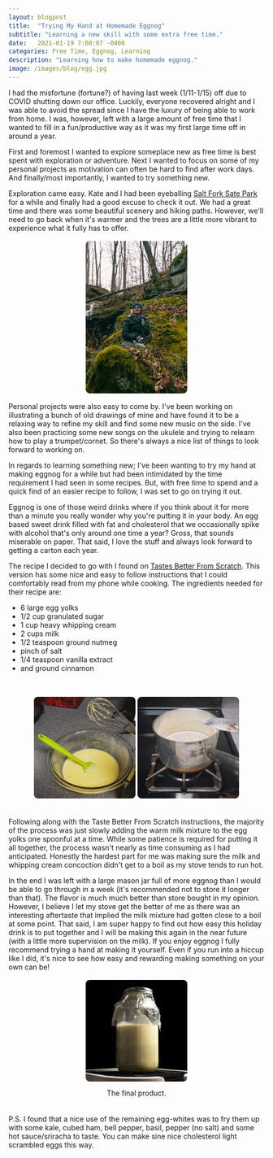 ```yaml
---
layout: blogpost
title:  "Trying My Hand at Homemade Eggnog"
subtitle: "Learning a new skill with some extra free time."
date:   2021-01-19 7:00:07 -0400
categories: Free Time, Eggnog, Learning 
description: "Learning how to make homemade eggnog."
image: /images/blog/egg.jpg
---
```

I had the misfortune (fortune?) of having last week (1/11-1/15) off due to COVID shutting down our office. Luckily, everyone recovered alright and I was able to avoid the spread since I have the luxury of being able to work from home. I was, however, left with a large amount of free time that I wanted to fill in a fun/productive way as it was my first large time off in around a year. 

First and foremost I wanted to explore someplace new as free time is best spent with exploration or adventure. Next I wanted to focus on some of my personal projects as motivation can often be hard to find after work days. And finally/most importantly, I wanted to try something new.

Exploration came easy. Kate and I had been eyeballing <a href="https://www.google.com/maps/place/Salt+Fork+State+Park/@40.1027068,-81.4981437,13.25z/data=!4m5!3m4!1s0x88364c7fa077850d:0x888fc955df59801c!8m2!3d40.11182!4d-81.4869261">Salt Fork Sate Park</a> for a while and finally had a good excuse to check it out. We had a great time and there was some beautiful scenery and hiking paths. However, we'll need to go back when it's warmer and the trees are a little more vibrant to experience what it fully has to offer. 
<br>
<br>
<a href="/images/blog/KateRocks.jpg"><img src="/images/blog/KateRocks.jpg" alt="Kate sitting on a mossy rock in the woods." style="display: block;margin-left: auto;margin-right: auto;width: 200px;border-radius: 8px;"></a>
<br>
Personal projects were also easy to come by. I've been working on illustrating a bunch of old drawings of mine and have found it to be a relaxing way to refine my skill and find some new music on the side. I've also been practicing some new songs on the ukulele and trying to relearn how to play a trumpet/cornet. So there's always a nice list of things to look forward to working on.

In regards to learning something new; I've been wanting to try my hand at making eggnog for a while but had been intimidated by the time requirement I had seen in some recipes. But, with free time to spend and a quick find of an easier recipe to follow, I was set to go on trying it out.

Eggnog is one of those weird drinks where if you think about it for more than a minute you really wonder why you're putting it in your body. An egg based sweet drink filled with fat and cholesterol that we occasionally spike with alcohol that's only around one time a year? Gross, that sounds miserable on paper. That said, I love the stuff and always look forward to getting a carton each year.

The recipe I decided to go with I found on <a href="https://tastesbetterfromscratch.com/homemade-eggnog/">Tastes Better From Scratch</a>. This version has some nice and easy to follow instructions that I could comfortably read from my phone while cooking. The ingredients needed for their recipe are:

<ul>
	<li>6 large egg yolks</li>
	<li>1/2 cup granulated sugar</li>
	<li>1 cup heavy whipping cream</li>
	<li>2 cups milk</li>
	<li>1/2 teaspoon ground nutmeg</li>
	<li>pinch of salt</li>
	<li>1/4 teaspoon vanilla extract</li>
	<li>and ground cinnamon</li>
</ul>
<br>
<br>
<center>
	<a href="/images/blog/egg.jpg"><img src="/images/blog/egg.jpg" alt="A cooking bowl with whisked egg yolks and granulated sugar." style="width: 200px;border-radius: 8px;margin: auto;"></a>
	<a href="/images/blog/milk.jpg"><img src="/images/blog/milk.jpg" alt="A saucepan on a stove filled with milk, heavy whipping cream and nutmeg." style="width: 200px;border-radius: 8px;margin: auto;"></a>
</center>
<br>
<br>
Following along with the Taste Better From Scratch instructions, the majority of the process was just slowly adding the warm milk mixture to the egg yolks one spoonful at a time. While some patience is required for putting it all together, the process wasn't nearly as time consuming as I had anticipated. Honestly the hardest part for me was making sure the milk and whipping cream concoction didn't get to a boil as my stove tends to run hot.

In the end I was left with a large mason jar full of more eggnog than I would be able to go through in a week (it's recommended not to store it longer than that). The flavor is much much better than store bought in my opinion. However, I believe I let my stove get the better of me as there was an interesting aftertaste that implied the milk mixture had gotten close to a boil at some point. That said, I am super happy to find out how easy this holiday drink is to put together and I will be making this again in the near future (with a little more supervision on the milk). If you enjoy eggnog I fully recommend trying a hand at making it yourself. Even if you run into a hiccup like I did, it's nice to see how easy and rewarding making something on your own can be!
<br>
<br>
<a href="/images/blog/nog.jpg"><img src="/images/blog/nog.jpg" alt="A mason jar filled with eggnog." style="display: block;margin-left: auto;margin-right: auto;width: 200px;border-radius: 8px;"></a>
<figcaption style="text-align: center;">The final product.</figcaption>
<br>
<br>
P.S. I found that a nice use of the remaining egg-whites was to fry them up with some kale, cubed ham, bell pepper, basil, pepper (no salt) and some hot sauce/sriracha to taste. You can make sine nice cholesterol light scrambled eggs this way.
